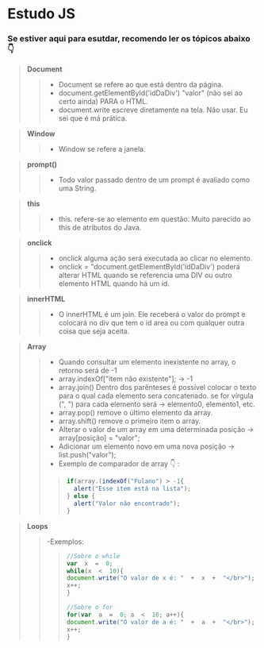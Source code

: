 
# Estudo JS

### Se estiver aqui para esutdar, recomendo ler os tópicos abaixo :point_down:

> **Document**
> >  - Document se refere ao que está dentro da página. 
> >  - document.getElementById('idDaDiv') "valor" (não sei ao certo ainda) PARA o HTML.
> > - document.write escreve diretamente na tela. Não usar. Eu sei que é má prática.

> **Window**
> > - Window se refere a janela. 

> **prompt()**
> > - Todo valor passado dentro de um prompt é avaliado como uma String.

> **this**
> > - this. refere-se ao elemento em questão. Muito parecido ao this de atributos do Java. 

> **onclick**
> > - onclick alguma ação será executada ao clicar no elemento. 
> > - onclick = "document.getElementById('idDaDiv') poderá alterar HTML quando se referencia uma DIV ou outro elemento HTML quando há um id. 

> **innerHTML**
> > - O innerHTML é um join. Ele receberá o valor do prompt e colocará no div que tem o id area ou com qualquer outra coisa que seja aceita.  

> **Array**
> > - Quando consultar um elemento inexistente no array, o retorno será de -1
> > - array.indexOf["item não existente"]; -> -1
> > - array.join() Dentro dos parênteses é possível colocar o texto para o qual cada elemento sera concatenado. se for vírgula (", ") para cada elemento será -> elemento0, elemento1, etc.
> > - array.pop() remove o último elemento da array. 
> > - array.shift() remove o primeiro item o array. 
> > - Alterar o valor de um array em uma determinada posição -> array[posição] = "valor";
> > - Adicionar um elemento novo em uma nova posição -> list.push("valor");
>  > - Exemplo de comparador de array :point_down: :
>  > > ~~~ javascript
> > > if(array.(indexOf("Fulano") > -1{
> > > 	alert("Esse item está na lista");
> > >} else {
> > > 	alert("Valor não encontrado");
> > > } 
> > > ~~~

> **Loops**
> > -Exemplos:
> > > ~~~ javascript
> > > //Sobre o while
> > > var  x  =  0;
> > > while(x  <  10){
> > > document.write("O valor de x é: "  +  x  +  "</br>");
> > > x++;
> > > }
> > > 
> > > //Sobre o for
> > > for(var  a  =  0; a  <  10; a++){
> > > document.write("O valor de a é: "  +  a  +  "</br>");
> > > x++;
> > > } 
> > > ~~~